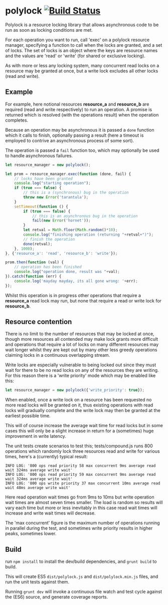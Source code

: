 # polylock [![Build Status](https://travis-ci.org/mwri/polylock.svg?branch=master)](https://travis-ci.org/mwri/polylock)

Polylock is a resource locking library that allows asynchronous
code to be run as soon as locking conditions are met.

For each operation you want to run, call 'exec' on a polylock resource
manager, specifying a function to call when the locks are granted, and
a set of locks. The set of locks is an object where the keys are resource
names and the values are 'read' or 'write' (for shared or exclusive locking).

As with more or less any locking system, many concurrent read locks on a
resource may be granted at once, but a write lock excludes all other locks
(read and write).

## Example

For example, here notional resources **resource_a** and **resource_b** are
required (read and write respectively) to run an operation. A promise is
returned which is resolved (with the operations result) when the operation
completes.

Because an operation may be asynchronous it is passed a `done` function
which it calls to finish, optionally passing a result (here a timeout
is employed to contrive an asynchronous process of some sort).

The operation is passed a `fail` function too, which may optionally be
used to handle asynchronous failures.

```javascript
let resource_manager = new polylock();

let prom = resource_manager.exec(function (done, fail) {
    // locks have been granted
    console.log("starting operation");
    if (true === false) {
        // this is a (synchronous) bug in the operation
        throw new Error('tarantula');
    }
    setTimeout(function () {
        if (true === false) {
            // this is an asynchronous bug in the operation
            fail(new Error('hornet'));
        }
        let retval = Math.floor(Math.random()*10);
        console.log("finishing operation (returning "+retval+")");
        // finish the operation
        done(retval);
    }, 1000);
}, {'resource_a': 'read', 'resource_b': 'write'});

prom.then(function (val) {
    // operation has been finished
    console.log("operation done, result was "+val);
}).catch(function (err) {
    console.log('mayday mayday, its all gone wrong: '+err);
});
```

Whilst this operation is in progress other operations that require a
**resource_a** read lock may run, but none that require a read or write
lock for **resource_b**.

## Resource contention

There is no limit to the number of resources that may be locked at
once, though more resources all contended may make lock grants more
difficult and operations that require a lot of locks on many different
resources may wait longer whilst they are kept out by many other less
greedy operations claiming locks in a continuous overlapping stream.

Write locks are especially vulnerable to being locked out since they
must wait for there to be no read locks on any of the resources they
are writing. For this reason there is a 'write priority' mode which
may be enabled like this:

```javascript
let resource_manager = new polylock({'write_priority': true});
```

When enabled, once a write lock on a resource has been requested no
more read locks will be granted on it, thus existing operations with
read locks will gradually complete and the write lock may then be
granted at the earliest possible time.

This will of course increase the average wait time for read locks
but in some cases this will only be a slight increase in return for
a (sometimes) huge improvement in write latency.

The unit tests create scenarios to test this; tests/compound.js runs
800 operations which randomly lock three resources read and write
for various times, here's a (currently) typical result:

```
INFO LOG: '800 ops read priority 58 max concurrent 9ms average read wait 324ms average write wait'
INFO LOG: '800 ops read priority 59 max concurrent 9ms average read wait 324ms average write wait'
INFO LOG: '800 ops write priority 37 max concurrent 10ms average read wait 48ms average write wait'
```

Here read operation wait times go from 9ms to 10ms but write
operation wait times are almost seven times smaller. The load is
random so results will vary each time but more or less inevitably
in this case read wait times will increase and write wait times
will decrease.

The 'max concurrent' figure is the maximum number of operations
running in parallel during the test, and sometimes write priority
results in higher peaks, sometimes lower.

## Build

run `npm install` to install the dev/build dependencies, and
`grunt build` to build.

This will create ES5 `dist/polylock.js` and `dist/polylock.min.js`
files, and run the unit tests against them.

Running `grunt dev` will invoke a continuous file watch and test
cycle against the (ES6) source, and generate coverage reports.
